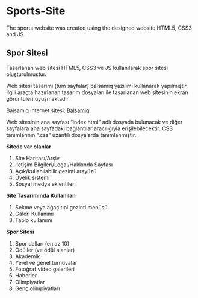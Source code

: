 # Sports-Site
The sports website was created using the designed website HTML5, CSS3 and JS.

## Spor Sitesi
Tasarlanan web sitesi HTML5, CSS3 ve JS kullanılarak spor sitesi oluşturulmuştur.

Web sitesi tasarımı (tüm sayfalar) balsamiq yazılımı  kullanarak yapılmıştır. İlgili araçta hazırlanan tasarım dosyaları ile tasarlanan web sitesinin ekran görüntüleri uyuşmaktadır.

Balsamiq internet sitesi: [Balsamiq](balsamiq.com).

Web sitesinin ana sayfası “index.html” adlı dosyada bulunacak ve diğer sayfalara ana sayfadaki bağlantılar aracılığıyla erişilebilecektir. CSS tanımlarının “.css” uzantılı dosyalarda tanımlanmıştır.

**Sitede var olanlar**

1. Site Haritası/Arşiv 
2. İletişim Bilgileri/Legal/Hakkında Sayfası 
3. Açık/kullanılabilir gezinti arayüzü 
4. Üyelik sistemi 
5. Sosyal medya eklentileri

**Site Tasarımında Kullanılan**

1. Sekme veya ağaç tipi gezinti menüsü 
2. Galeri Kullanımı 
3. Tablo kullanımı

**Spor Sitesi**

1. Spor dalları (en az 10) 
2. Ödüller (ve ödül alanlar) 
3. Akademik 
4. Yerel ve genel turnuvalar 
5. Fotoğraf video galerileri 
6. Haberler 
7. Olimpiyatlar
8. Genç olimpiyatları
